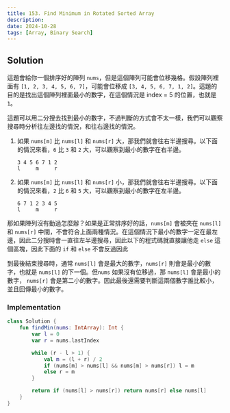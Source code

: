 ```yaml
---
title: 153. Find Minimum in Rotated Sorted Array
description:
date: 2024-10-28
tags: [Array, Binary Search]
---
```


## Solution

這題會給你一個排序好的陣列 `nums`，但是這個陣列可能會位移幾格。假設陣列裡面有 `[1, 2, 3, 4, 5, 6, 7]`，可能會位移成 `[3, 4, 5, 6, 7, 1, 2]`。這題的目的是找出這個陣列裡面最小的數字，在這個情況是 index = 5 的位置，也就是 `1`。

這題可以用二分搜去找到最小的數字，不過判斷的方式會不太一樣，我們可以觀察搜尋時分析往左邊找的情況，和往右邊找的情況。

1. 如果 `nums[m]` 比 `nums[l]` 和 `nums[r]` 大，那我們就會往右半邊搜尋。以下面的情況來看，`6` 比 `3` 和 `2` 大，可以觀察到最小的數字在右半邊。

    ```text
    3 4 5 6 7 1 2
    l     m     r  
    ```

2. 如果 `nums[m]` 比 `nums[l]` 和 `nums[r]` 小，那我們就會往右半邊搜尋。以下面的情況來看，`2` 比 `6` 和 `5` 大，可以觀察到最小的數字在左半邊。

    ```text
    6 7 1 2 3 4 5
    l     m     r  
    ```

那如果陣列沒有動過怎麼辦？如果是正常排序好的話，`nums[m]` 會被夾在 `nums[l]` 和 `nums[r]` 中間，不會符合上面兩種情況。在這個情況下最小的數字一定在最左邊，因此二分搜時會一直往左半邊搜尋，因此以下的程式碼就直接讓他走 `else` 這個區塊，因此下面的 `if` 和 `else` 不會反過因此

到最後結束搜尋時，通常 `nums[l]` 會是最大的數字，`nums[r]` 則會是最小的數字，也就是 `nums[l]` 的下一個。但`nums` 如果沒有位移過，那 `nums[l]` 會是最小的數字， `nums[r]` 會是第二小的數字。因此最後還需要判斷這兩個數字誰比較小，並且回傳最小的數字。

### Implementation

```kotlin
class Solution {
    fun findMin(nums: IntArray): Int {
        var l = 0
        var r = nums.lastIndex

        while (r - l > 1) {
            val m = (l + r) / 2
            if (nums[m] > nums[l] && nums[m] > nums[r]) l = m
            else r = m
        }

        return if (nums[l] > nums[r]) return nums[r] else nums[l]
    }
}
```
